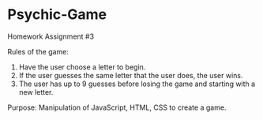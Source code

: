 # Psychic-Game

Homework Assignment #3

Rules of the game:

1. Have the user choose a letter to begin. 
2. If the user guesses the same letter that the user does, the user wins.
3. The user has up to 9 guesses before losing the game and starting with a new letter.

Purpose: Manipulation of JavaScript, HTML, CSS to create a game.